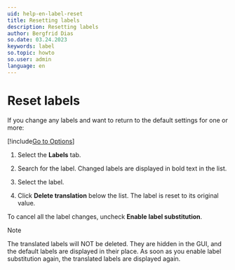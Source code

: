 ```yaml
---
uid: help-en-label-reset
title: Resetting labels
description: Resetting labels
author: Bergfrid Dias
so.date: 03.24.2023
keywords: label
so.topic: howto
so.user: admin
language: en
---
```


# Reset labels

If you change any labels and want to return to the default settings for one or more:

[!include[Go to Options](../includes/open-options.md)]

1. Select the **Labels** tab.

1. Search for the label. Changed labels are displayed in bold text in the list.

1. Select the label.

1. Click **Delete translation** below the list. The label is reset to its original value.

To cancel all the label changes, uncheck **Enable label substitution**.

> [!NOTE]
> The translated labels will NOT be deleted. They are hidden in the GUI, and the default labels are displayed in their place. As soon as you enable label substitution again, the translated labels are displayed again.

<!-- Referenced links -->

<!-- Referenced images -->
